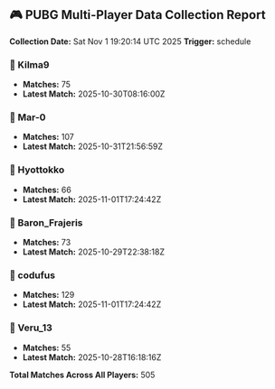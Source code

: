 ## 🎮 PUBG Multi-Player Data Collection Report
**Collection Date:** Sat Nov  1 19:20:14 UTC 2025
**Trigger:** schedule

### 👤 Kilma9
- **Matches:** 75
- **Latest Match:** 2025-10-30T08:16:00Z

### 👤 Mar-0
- **Matches:** 107
- **Latest Match:** 2025-10-31T21:56:59Z

### 👤 Hyottokko
- **Matches:** 66
- **Latest Match:** 2025-11-01T17:24:42Z

### 👤 Baron_Frajeris
- **Matches:** 73
- **Latest Match:** 2025-10-29T22:38:18Z

### 👤 codufus
- **Matches:** 129
- **Latest Match:** 2025-11-01T17:24:42Z

### 👤 Veru_13
- **Matches:** 55
- **Latest Match:** 2025-10-28T16:18:16Z

**Total Matches Across All Players:** 505
